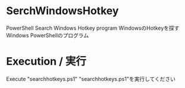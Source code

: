 # SerchWindowsHotkey
PowerShell Search Windows Hotkey program
WindowsのHotkeyを探すWindows PowerShellのプログラム

# Execution / 実行
Execute "searchhotkeys.ps1"
"searchhotkeys.ps1"を実行してください

